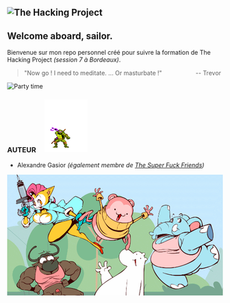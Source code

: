 ![The Hacking Project](https://www.thehackingproject.org/packs/packs/static_pages/assets/images/logo_black-3d6bec995368618a7e9f44536410ae0a.png)
---
## Welcome aboard, sailor.
Bienvenue sur mon repo personnel créé pour suivre la formation de The Hacking Project *(session 7 à Bordeaux)*.
> "Now go ! I need to meditate.
>... Or masturbate !"
>                    -- Trevor

![Party time](https://media.giphy.com/media/ZseX5aD3BXCiQ/giphy.gif)

### AUTEUR     ![](IMG/Donatello.gif)
 - Alexandre Gasior *(également membre de [The Super Fuck Friends](https://github.com/THPS07E01))*

![PeepoodoAndTheSecretFuckFriends](IMG/PeepoodoAndTheSecretFuckFriends.gif)
